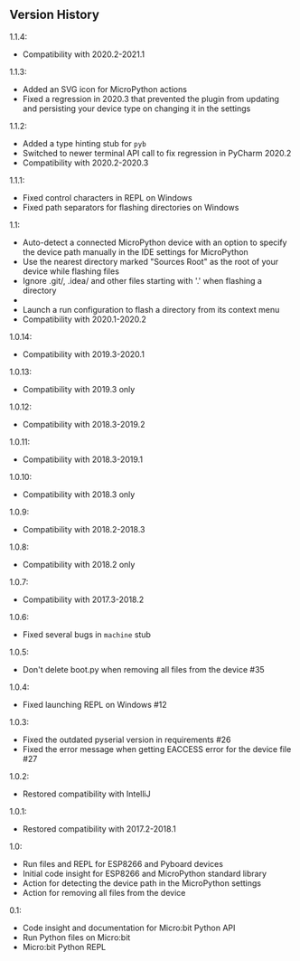Version History
---------------

  <p>1.1.4:</p>
  <ul>
    <li>Compatibility with 2020.2-2021.1</li>
  </ul>
  <p>1.1.3:</p>
  <ul>
    <li>Added an SVG icon for MicroPython actions</li>
    <li>Fixed a regression in 2020.3 that prevented the plugin from updating and persisting your device type on changing it in the settings</li>
  </ul>
  <p>1.1.2:</p>
  <ul>
    <li>Added a type hinting stub for <code>pyb</code></li>
    <li>Switched to newer terminal API call to fix regression in PyCharm 2020.2</li>
    <li>Compatibility with 2020.2-2020.3</li>
  </ul>
  <p>1.1.1:</p>
  <ul>
    <li>Fixed control characters in REPL on Windows</li>
    <li>Fixed path separators for flashing directories on Windows</li>
  </ul>
  <p>1.1:</p>
  <ul>
    <li>Auto-detect a connected MicroPython device with an option to specify the device path manually in the IDE settings for MicroPython</li>
    <li>Use the nearest directory marked "Sources Root" as the root of your device while flashing files</li>
    <li>Ignore .git/, .idea/ and other files starting with '.' when flashing a directory<li>
    <li>Launch a run configuration to flash a directory from its context menu</li>
    <li>Compatibility with 2020.1-2020.2</li>
  </ul>
  <p>1.0.14:</p>
  <ul>
    <li>Compatibility with 2019.3-2020.1</li>
  </ul>
  <p>1.0.13:</p>
  <ul>
    <li>Compatibility with 2019.3 only</li>
  </ul>
  <p>1.0.12:</p>
  <ul>
    <li>Compatibility with 2018.3-2019.2</li>
  </ul>
  <p>1.0.11:</p>
  <ul>
    <li>Compatibility with 2018.3-2019.1</li>
  </ul>
  <p>1.0.10:</p>
  <ul>
    <li>Compatibility with 2018.3 only</li>
  </ul>
  <p>1.0.9:</p>
  <ul>
    <li>Compatibility with 2018.2-2018.3</li>
  </ul>
  <p>1.0.8:</p>
  <ul>
    <li>Compatibility with 2018.2 only</li>
  </ul>
  <p>1.0.7:</p>
  <ul>
    <li>Compatibility with 2017.3-2018.2</li>
  </ul>
  <p>1.0.6:</p>
  <ul>
    <li>Fixed several bugs in <code>machine</code> stub</li>
  </ul>
  <p>1.0.5:</p>
  <ul>
    <li>Don't delete boot.py when removing all files from the device #35</li>
  </ul>
  <p>1.0.4:</p>
  <ul>
    <li>Fixed launching REPL on Windows #12</li>
  </ul>
  <p>1.0.3:</p>
  <ul>
    <li>Fixed the outdated pyserial version in requirements #26</li>
    <li>Fixed the error message when getting EACCESS error for the device file #27</li>
  </ul>
  <p>1.0.2:</p>
  <ul>
    <li>Restored compatibility with IntelliJ</li>
  </ul>
  <p>1.0.1:</p>
  <ul>
    <li>Restored compatibility with 2017.2-2018.1</li>
  </ul>
  <p>1.0:</p>
  <ul>
    <li>Run files and REPL for ESP8266 and Pyboard devices</li>
    <li>Initial code insight for ESP8266 and MicroPython standard library</li>
    <li>Action for detecting the device path in the MicroPython settings</li>
    <li>Action for removing all files from the device</li>
  </ul>
  <p>0.1:</p>
  <ul>
    <li>Code insight and documentation for Micro:bit Python API</li>
    <li>Run Python files on Micro:bit</li>
    <li>Micro:bit Python REPL</li>
  </ul>
